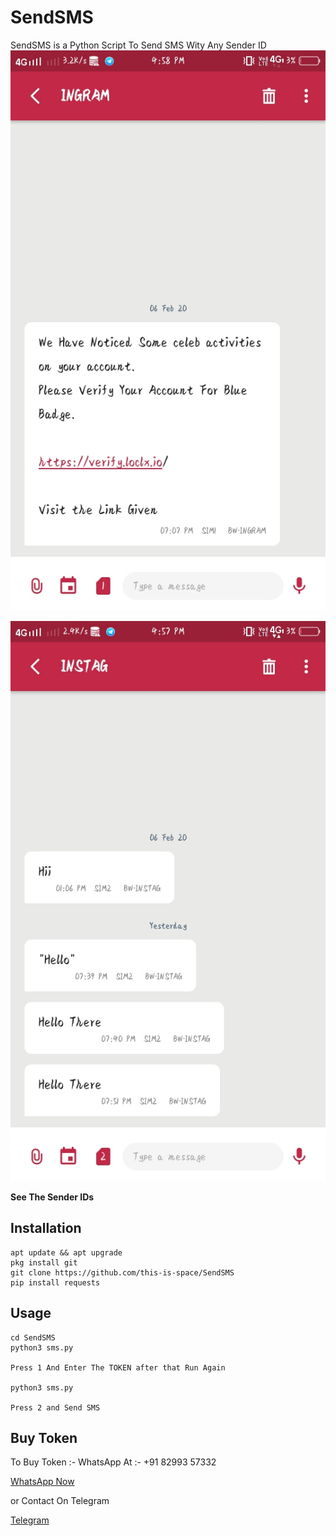 # SendSMS

SendSMS is a Python Script  To Send SMS Wity Any Sender ID
![Alt text](Screenshot_20200209_165817.jpg)

![Alt text](Screenshot_20200209_165724.jpg)

**See The Sender IDs**


## Installation

```
apt update && apt upgrade
pkg install git
git clone https://github.com/this-is-space/SendSMS
pip install requests
```

## Usage

```
cd SendSMS
python3 sms.py

Press 1 And Enter The TOKEN after that Run Again

python3 sms.py

Press 2 and Send SMS

```

## Buy Token

To Buy Token :- WhatsApp  At :- +91 82993 57332

[WhatsApp Now](https://wa.me/918299357332)

or Contact  On Telegram  

[Telegram](t.me/this_is_space)
